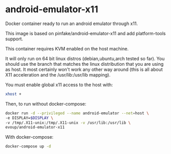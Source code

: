 # android-emulator-x11

Docker container ready to run an android emulator through x11.

This image is based on pinfake/android-emulator-x11 and add platform-tools support.

This container requires KVM enabled on the host machine.

It will only run on 64 bit linux distros (debian,ubuntu,arch tested so far).
You should use the branch that matches the linux distribution that you are using as host. It most certainly won't work any other way around (this is all about X11 acceleration and the /usr/lib:/usr/lib mapping).

You must enable global x11 access to the host with:
```sh
xhost +
```

Then, to run without docker-compose:
```sh
docker run -d --privileged --name android-emulator --net=host \
-e DISPLAY=$DISPLAY \
-v /tmp/.X11-unix:/tmp/.X11-unix -v /usr/lib:/usr/lib \
evoup/android-emulator-x11
```

With docker-compose:
```sh
docker-compose up -d
```
